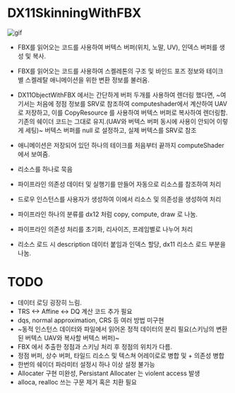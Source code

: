 # DX11SkinningWithFBX

![gif](https://media.giphy.com/media/LLz2zsyX47XXLf7cEf/giphy.gif)

- FBX를 읽어오는 코드를 사용하여 버텍스 버퍼(위치, 노말, UV), 인덱스 버퍼를 생성 및 복사. 
- FBX를 읽어오는 코드를 사용하여 스켈레톤의 구조 및 바인드 포즈 정보와 테이크 별 스켈레탈 애니메이션을 위한 변환 정보를 불러옴.
- DX11ObjectWithFBX 에서는 간단하게 버퍼 두개를 사용하여 렌더링 했다면, ~여기서는 처음에 정점 정보를 SRV로 참조하여 computeshader에서 계산하여 UAV로 저장하고, 이를 CopyResource 를 사용하여 버텍스 버퍼로 복사하여 렌더링함. 기존의 쉐이더 코드는 그대로 유지.(UAV와 버텍스 버퍼 동시에 사용이 안되어 이렇게 세팅)~ 버텍스 버퍼를 null 로 설정하고, 실제 버텍스를 SRV로 참조
- 애니메이션은 저장되어 있던 하나의 테이크를 처음부터 끝까지 computeShader에서 보여줌.

- 리소스를 하나로 묵음
- 파이프라인 의존성 데이터 및 실행기를 만들어 자동으로 리소스를 참조하여 처리
- 드로우 인스턴스를 사용자가 생성하여 이에서 리소스 및 의존성을 생성하여 처리 
- 파이프라인 하나의 분류를 dx12 처럼 copy, compute, draw 로 나눔. 
- 파이프라인 의존성 처리를 초기화, 리사이즈, 프레임별로 나누어 처리
- 리소스 로드 시 description 데이터 붙임과 인덱스 할당,  dx11 리소스 로드 부분을 나눔.

# TODO

- 데이터 로딩 굉장히 느림.
- TRS <-> Affine <-> DQ 계산 코드 추가 필요
- dqs, normal approximation, CRS 등 여러 방법 미구현
- ~동적 인스턴스 데이터와 파일에서 읽어온 정적 데이터의 분리 필요(스키닝의 변환된 버텍스 UAV와 복사할 버텍스 버퍼)~
- FBX 에서 추출한 정점과 스키닝 처리 후 정점의 위치가 다름.
- 정점 버퍼, 상수 버퍼, 타일드 리소스 및 텍스쳐 어레이로로 병합 및 + 의존성 병합
- 한번의 쉐이더 파라미터 설정시 하나 이상 설정 불가능
- Allocater 구현 미완성, Persistant Allocater 는 violent access 발생
- alloca, realloc 쓰는 구문 제거 혹은 치환 필요
